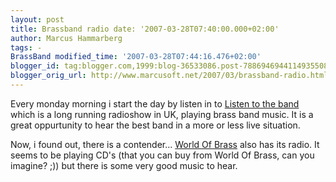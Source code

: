 ```yaml
---
layout: post
title: Brassband radio date: '2007-03-28T07:40:00.000+02:00'
author: Marcus Hammarberg
tags: -
BrassBand modified_time: '2007-03-28T07:44:16.476+02:00'
blogger_id: tag:blogger.com,1999:blog-36533086.post-7886946944114935508
blogger_orig_url: http://www.marcusoft.net/2007/03/brassband-radio.html
---
```


Every monday morning i start the day by listen in to [Listen to the
band](http://www.bbc.co.uk/radio/aod/networks/radio2/aod.shtml?radio2/listenband)
which is a long running radioshow in UK, playing brass band music. It is
a great oppurtunity to hear the best band in a more or less live
situation.

Now, i found out, there is a contender... [World Of
Brass](http://www.worldofbrass.com/wobradio/index2.php) also has its
radio. It seems to be playing CD's (that you can buy from World Of
Brass, can you imagine? ;)) but there is some very good music to hear.
